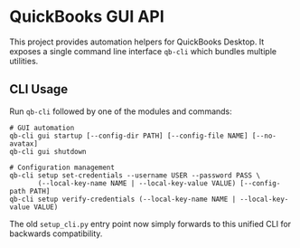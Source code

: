 # QuickBooks GUI API

This project provides automation helpers for QuickBooks Desktop.  It exposes a
single command line interface `qb-cli` which bundles multiple utilities.

## CLI Usage

Run `qb-cli` followed by one of the modules and commands:

```
# GUI automation
qb-cli gui startup [--config-dir PATH] [--config-file NAME] [--no-avatax]
qb-cli gui shutdown

# Configuration management
qb-cli setup set-credentials --username USER --password PASS \
       (--local-key-name NAME | --local-key-value VALUE) [--config-path PATH]
qb-cli setup verify-credentials (--local-key-name NAME | --local-key-value VALUE)
```

The old `setup_cli.py` entry point now simply forwards to this unified CLI for
backwards compatibility.
